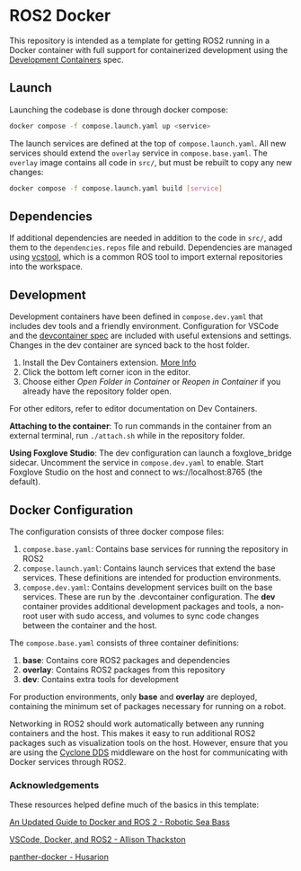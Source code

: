 # ROS2 Docker

This repository is intended as a template for getting ROS2 running in a Docker container with full support for containerized development using the [Development Containers](https://containers.dev) spec.

## Launch

Launching the codebase is done through docker compose:
```bash
docker compose -f compose.launch.yaml up <service>
```
The launch services are defined at the top of `compose.launch.yaml`.
All new services should extend the `overlay` service in `compose.base.yaml`. The `overlay` image contains all code in `src/`, but must be rebuilt to copy any new changes:
```bash
docker compose -f compose.launch.yaml build [service]
```

## Dependencies
If additional dependencies are needed in addition to the code in `src/`, add them to the `dependencies.repos` file and rebuild. Dependencies are managed using [vcstool](https://github.com/dirk-thomas/vcstool), which is a common ROS tool to import external repositories into the workspace.

## Development

Development containers have been defined in `compose.dev.yaml` that includes dev tools and a friendly environment. Configuration for VSCode and the [devcontainer spec](https://containers.dev/) are included with useful extensions and settings. Changes in the dev container are synced back to the host folder.

1. Install the Dev Containers extension. [More Info](https://code.visualstudio.com/docs/devcontainers/tutorial)
2. Click the bottom left corner icon in the editor.
3. Choose either *Open Folder in Container* or *Reopen in Container* if you already have the repository folder open.

For other editors, refer to editor documentation on Dev Containers.

**Attaching to the container**: To run commands in the container from an external terminal, run `./attach.sh` while in the repository folder.

**Using Foxglove Studio**: The dev configuration can launch a foxglove_bridge sidecar. Uncomment the service in `compose.dev.yaml` to enable. Start Foxglove Studio on the host and connect to ws://localhost:8765 (the default).

## Docker Configuration

The configuration consists of three docker compose files:
1. `compose.base.yaml`: Contains base services for running the repository in ROS2
2. `compose.launch.yaml`: Contains launch services that extend the base services.
These definitions are intended for production environments.
3. `compose.dev.yaml`: Contains development services built on the base services.
These are run by the .devcontainer configuration.
The **dev** container provides additional development packages and tools, a non-root user with sudo access, and volumes to sync code changes between the container and the host.


The `compose.base.yaml` consists of three container definitions:
1. **base**: Contains core ROS2 packages and dependencies
2. **overlay**: Contains ROS2 packages from this repository
3. **dev**: Contains extra tools for development

For production environments, only **base** and **overlay** are deployed, containing the minimum set of packages necessary for running on a robot.

Networking in ROS2 should work automatically between any running containers and the host. This makes it easy to run additional ROS2 packages such as visualization tools on the host. However, ensure that you are using the [Cyclone DDS](https://docs.ros.org/en/humble/Installation/DDS-Implementations/Working-with-Eclipse-CycloneDDS.html) middleware on the host for communicating with Docker services through ROS2.

### Acknowledgements
These resources helped define much of the basics in this template:

[An Updated Guide to Docker and ROS 2 - Robotic Sea Bass](https://roboticseabass.com/2023/07/09/updated-guide-docker-and-ros2/)

[VSCode, Docker, and ROS2 - Allison Thackston](https://www.allisonthackston.com/articles/vscode-docker-ros2.html)

[panther-docker - Husarion](https://github.com/husarion/panther-docker/tree/ros2-devel)
